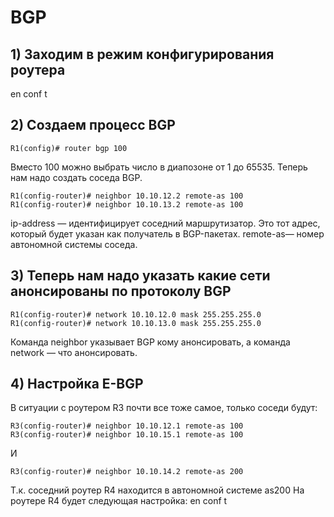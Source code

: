 # BGP

## 1)  Заходим в режим конфигурирования роутера
en
conf t
## 2)  Cоздаем процесс BGP

```
R1(config)# router bgp 100
```
Вместо 100 можно выбрать число в диапозоне от 1 до 65535.
Теперь нам надо создать соседа BGP. 

```
R1(config-router)# neighbor 10.10.12.2 remote-as 100
R1(config-router)# neighbor 10.10.13.2 remote-as 100
```
ip-address — идентифицирует соседний маршрутизатор. Это тот адрес, который будет указан как получатель в BGP-пакетах.
remote-as— номер автономной системы соседа.
## 3) Теперь нам надо указать какие сети анонсированы по протоколу BGP

```
R1(config-router)# network 10.10.12.0 mask 255.255.255.0
R1(config-router)# network 10.10.13.0 mask 255.255.255.0
```
Команда neighbor указывает BGP кому анонсировать, а команда network — что анонсировать.
## 4) Настройка E-BGP
В ситуации с роутером R3 почти все тоже самое, только соседи будут:

```
R3(config-router)# neighbor 10.10.12.1 remote-as 100
R3(config-router)# neighbor 10.10.15.1 remote-as 100
```
И 

```
R3(config-router)# neighbor 10.10.14.2 remote-as 200
```
Т.к. соседний роутер R4 находится в автономной системе as200
На роутере R4 будет следующая настройка:
en
conf t
